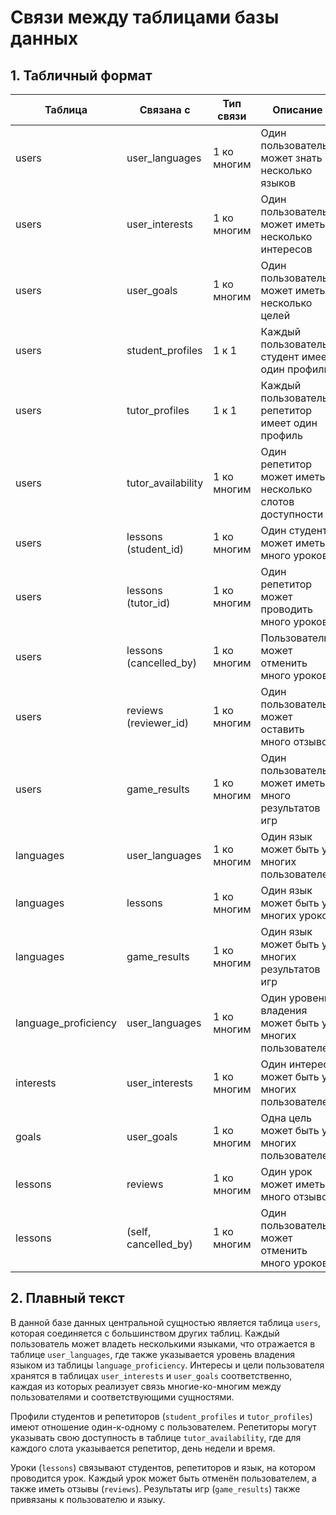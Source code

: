 # Связи между таблицами базы данных

## 1. Табличный формат

| Таблица                | Связана с                | Тип связи                | Описание |
|------------------------|--------------------------|--------------------------|----------|
| users                  | user_languages           | 1 ко многим              | Один пользователь может знать несколько языков |
| users                  | user_interests           | 1 ко многим              | Один пользователь может иметь несколько интересов |
| users                  | user_goals               | 1 ко многим              | Один пользователь может иметь несколько целей |
| users                  | student_profiles         | 1 к 1                    | Каждый пользователь-студент имеет один профиль |
| users                  | tutor_profiles           | 1 к 1                    | Каждый пользователь-репетитор имеет один профиль |
| users                  | tutor_availability       | 1 ко многим              | Один репетитор может иметь несколько слотов доступности |
| users                  | lessons (student_id)     | 1 ко многим              | Один студент может иметь много уроков |
| users                  | lessons (tutor_id)       | 1 ко многим              | Один репетитор может проводить много уроков |
| users                  | lessons (cancelled_by)   | 1 ко многим              | Пользователь может отменить много уроков |
| users                  | reviews (reviewer_id)    | 1 ко многим              | Один пользователь может оставить много отзывов |
| users                  | game_results             | 1 ко многим              | Один пользователь может иметь много результатов игр |
| languages              | user_languages           | 1 ко многим              | Один язык может быть у многих пользователей |
| languages              | lessons                  | 1 ко многим              | Один язык может быть у многих уроков |
| languages              | game_results             | 1 ко многим              | Один язык может быть у многих результатов игр |
| language_proficiency   | user_languages           | 1 ко многим              | Один уровень владения может быть у многих пользователей |
| interests              | user_interests           | 1 ко многим              | Один интерес может быть у многих пользователей |
| goals                  | user_goals               | 1 ко многим              | Одна цель может быть у многих пользователей |
| lessons                | reviews                  | 1 ко многим              | Один урок может иметь много отзывов |
| lessons                | (self, cancelled_by)     | 1 ко многим              | Один пользователь может отменить много уроков |


## 2. Плавный текст

В данной базе данных центральной сущностью является таблица `users`, которая соединяется с большинством других таблиц. Каждый пользователь может владеть несколькими языками, что отражается в таблице `user_languages`, где также указывается уровень владения языком из таблицы `language_proficiency`. Интересы и цели пользователя хранятся в таблицах `user_interests` и `user_goals` соответственно, каждая из которых реализует связь многие-ко-многим между пользователями и соответствующими сущностями.

Профили студентов и репетиторов (`student_profiles` и `tutor_profiles`) имеют отношение один-к-одному с пользователем. Репетиторы могут указывать свою доступность в таблице `tutor_availability`, где для каждого слота указывается репетитор, день недели и время.

Уроки (`lessons`) связывают студентов, репетиторов и язык, на котором проводится урок. Каждый урок может быть отменён пользователем, а также иметь отзывы (`reviews`). Результаты игр (`game_results`) также привязаны к пользователю и языку.

